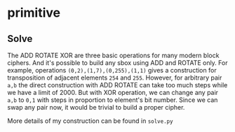 # primitive

## Solve

The ADD ROTATE XOR are three basic operations for many modern block ciphers. And it's possible to build any sbox using ADD and ROTATE only. For example, operations `(0,2),(1,7),(0,255),(1,1)` gives a construction for transposition of adjacent elements `254` and `255`. However, for arbitrary pair `a,b` the direct construction with ADD ROTATE can take too much steps while we have a limit of 2000. But with XOR operation, we can change any pair `a,b` to `0,1` with steps in proportion to element's bit number. Since we can swap any pair now, it would be trivial to build a proper cipher. 

More details of my construction can be found in `solve.py`
